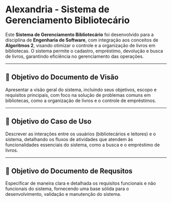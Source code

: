 # Alexandria - Sistema de Gerenciamento Bibliotecário

Este **Sistema de Gerenciamento Bibliotecário** foi desenvolvido para a disciplina de **Engenharia de Software**, com integração aos conceitos de **Algoritmos 2**, visando otimizar o controle e a organização de livros em bibliotecas. O sistema permite o cadastro, empréstimo, devolução e busca de livros, garantindo eficiência no gerenciamento das operações.

---

## 🎯 Objetivo do Documento de Visão
Apresentar a visão geral do sistema, incluindo seus objetivos, escopo e requisitos principais, com foco na solução de problemas comuns em bibliotecas, como a organização de livros e o controle de empréstimos.

---

## 🎯 Objetivo do Caso de Uso
Descrever as interações entre os usuários (bibliotecários e leitores) e o sistema, detalhando os fluxos de atividades que atendem às funcionalidades essenciais do sistema, como a busca e o empréstimo de livros.

---

## 🎯 Objetivo do Documento de Requsitos
Especificar de maneira clara e detalhada os requisitos funcionais e não funcionais do sistema, fornecendo uma base sólida para o desenvolvimento, validação e manutenção do sistema. 

